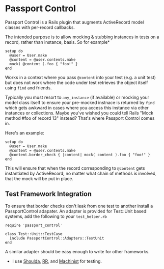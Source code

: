 Passport Control
================

Passport Control is a Rails plugin that augments ActiveRecord model classes with per-record callbacks.

The intended purpose is to allow mocking & stubbing instances in tests on a record, rather than instance, basis. So for example*

    setup do
      @user = User.make
      @content = @user.contents.make
      mock( @content ).foo { "foo!" }
    end

Works in a context where you pass `@content` into your test (e.g. a unit test) but does not work where the code under test
retrieves the object itself using `find` and friends.

Typically you must resort to `any_instance` (if available) or mocking your model class itself to ensure your pre-mocked instnace is returned by `find` which gets awkward in cases where you access this instance via other instances or collections. Maybe you've wished you could tell Rails "Mock method #foo of record 13" instead? That's where Passport Control comes in.

Here's an example:

    setup do
      @user = User.make
      @content = @user.contents.make
      @content.border_check { |content| mock( content ).foo { "foo!" }
    end

This will ensure that when the record corresponding to `@content` gets instantiated by ActiveRecord, no matter what chain of methods is involved, that the mock will be put in place.

Test Framework Integration
--------------------------

To ensure that border checks don't leak from one test to another install a PassportControl adapater. An adapter is provided for Test::Unit based systems, add the following to your `test_helper.rb`

    require 'passport_control'
    
    class Test::Unit::TestCase
      include PassportControl::Adapters::TestUnit
    end

A similar adapter should be easy enough to write for other frameworks.


* I use [Shoulda](http://github.com/thoughtbot/shoulda/tree/master), [RR](http://github.com/btakita/rr/tree/master), and [Machinist](http://github.com/notahat/machinist/tree/master) for testing.
